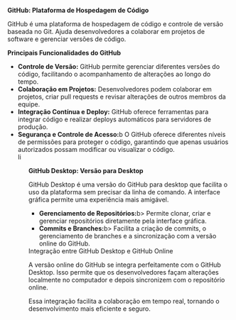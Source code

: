 <b>GitHub: Plataforma de Hospedagem de Código</b>

  GitHub é uma plataforma de hospedagem de código e controle de versão baseada no Git. Ajuda desenvolvedores a colaborar em projetos de software e gerenciar versões de código.
  
  <b>Principais Funcionalidades do GitHub</b>
  <ul>
  <li><b>Controle de Versão:</b> GitHub permite gerenciar diferentes versões do código, facilitando o acompanhamento de alterações ao longo do tempo.</li>
  
  <li><b>Colaboração em Projetos:</b> Desenvolvedores podem colaborar em projetos, criar pull requests e revisar alterações de outros membros da equipe.</li>
  
  <li><b>Integração Contínua e Deploy:</b> GitHub oferece ferramentas para integrar código e realizar deploys automáticos para servidores de produção.</li>
  
  <li><b>Segurança e Controle de Acesso:</b>b O GitHub oferece diferentes níveis de permissões para proteger o código, garantindo que apenas usuários autorizados possam modificar ou visualizar o código.</li>li<ul></p>

<b>GitHub Desktop: Versão para Desktop</b>

<p>GitHub Desktop é uma versão do GitHub para desktop que facilita o uso da plataforma sem precisar da linha de comando. A interface gráfica permite uma experiência mais amigável.
<ul>
<li><b>Gerenciamento de Repositórios:</b>b> Permite clonar, criar e gerenciar repositórios diretamente pela interface gráfica.</li>

<li><b>Commits e Branches:</b>b> Facilita a criação de commits, o gerenciamento de branches e a sincronização com a versão online do GitHub.</li>
</ul>
Integração entre GitHub Desktop e GitHub Online

A versão online do GitHub se integra perfeitamente com o GitHub Desktop. Isso permite que os desenvolvedores façam alterações localmente no computador e depois sincronizem com o repositório online.

Essa integração facilita a colaboração em tempo real, tornando o desenvolvimento mais eficiente e seguro.</p>

